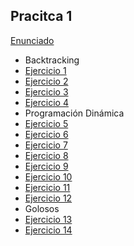 ## Pracitca 1

[Enunciado](Enunciado_1.pdf)

- Backtracking
- [Ejercicio 1](Ejercicios/Ejercicio%201/ej1.md)
- [Ejercicio 2](Ejercicios/Ejercicio%202/ej2.md)
- [Ejercicio 3](Ejercicios/Ejercicio%203/ej3.md)
- [Ejercicio 4](Ejercicios/Ejercicio%204/ej4.md) 
- Programación Dinámica
- [Ejercicio 5](Ejercicios/Ejercicio%205/ej5.md)
- [Ejercicio 6](Ejercicios/Ejercicio%206/ej6.md)
- [Ejercicio 7](Ejercicios/Ejercicio%207/ej7.md)
- [Ejercicio 8](Ejercicios/Ejercicio%208/ej8.md)
- [Ejercicio 9](Ejercicios/Ejercicio%209/ej9.md)
- [Ejercicio 10](Ejercicios/Ejercicio%2010/ej10.md)
- [Ejercicio 11](Ejercicios/Ejercicio%2011/ej11.md)
- [Ejercicio 12](Ejercicios/Ejercicio%2012/ej12.md)
- Golosos
- [Ejercicio 13](./Codigo/Ej_13.cpp)
- [Ejercicio 14](./Codigo/Ej_14.cpp)